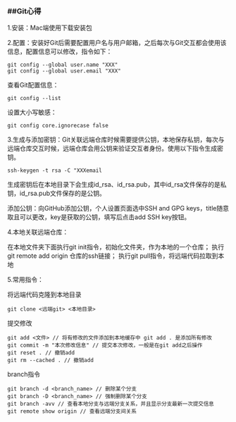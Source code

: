 ### ##Git心得

1.安装：Mac端使用下载安装包

2.配置：安装好Git后需要配置用户名与用户邮箱，之后每次与Git交互都会使用该信息，配置信息可以修改，指令如下：

	git config --global user.name "XXX"  
	git config --global user.email "XXX"

查看Git配置信息：

	git config --list

设置大小写敏感：

	git config core.ignorecase false

3.生成与添加密钥：Git关联远端仓库时候需要提供公钥，本地保存私钥，每次与远端仓库交互时候，远端仓库会用公钥来验证交互者身份。使用以下指令生成密钥。

	ssh-keygen -t rsa -C "XXXemail

生成密钥后在本地目录下会生成id_rsa、id_rsa.pub，其中id_rsa文件保存的是私钥，id_rsa.pub文件保存的是公钥。

添加公钥：向GitHub添加公钥，个人设置页面选中SSH and GPG keys，title随意取且可以更改，key是获取的公钥，填写后点击add SSH key按钮。

4.本地关联远端仓库：

在本地文件夹下面执行git init指令，初始化文件夹，作为本地的一个仓库；
执行git remote add origin 仓库的ssh链接；
执行git pull指令，将远端代码拉取到本地

5.常用指令：

将远端代码克隆到本地目录

	git clone <远端git> <本地目录>

提交修改

	git add <文件> // 将有修改的文件添加到本地缓存中 git add . 是添加所有修改
	git commit -m "本次修改信息" // 提交本次修改，一般是在git add之后操作
	git reset . // 撤销add
	git rm --cached . // 撤销add

branch指令

	git branch -d <branch_name> // 删除某个分支
	git branch -D <branch_name> // 强制删除某个分支
	git branch -avv // 查看本地分支与远端分支关系，并且显示分支最新一次提交信息
	git remote show origin // 查看远端分支间关系


